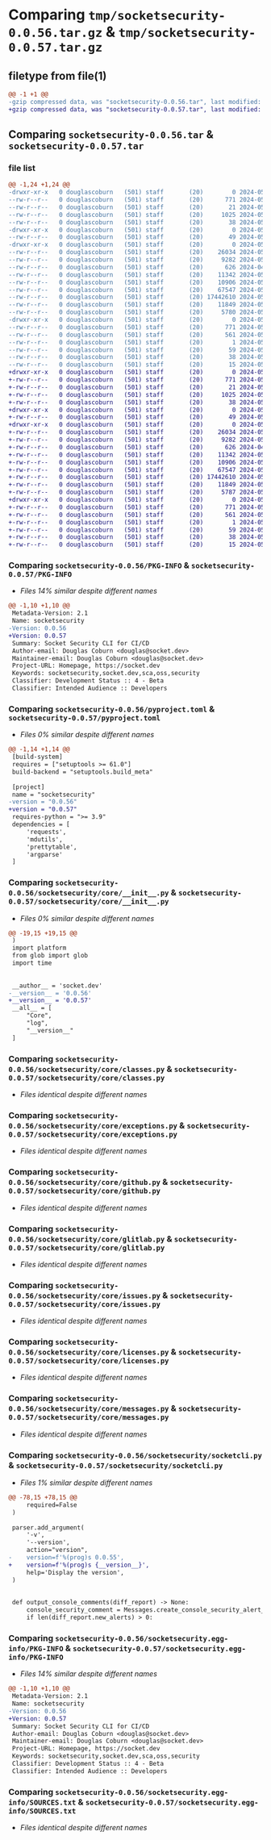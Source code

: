 # Comparing `tmp/socketsecurity-0.0.56.tar.gz` & `tmp/socketsecurity-0.0.57.tar.gz`

## filetype from file(1)

```diff
@@ -1 +1 @@
-gzip compressed data, was "socketsecurity-0.0.56.tar", last modified: Thu May 16 09:14:14 2024, max compression
+gzip compressed data, was "socketsecurity-0.0.57.tar", last modified: Thu May 16 09:20:28 2024, max compression
```

## Comparing `socketsecurity-0.0.56.tar` & `socketsecurity-0.0.57.tar`

### file list

```diff
@@ -1,24 +1,24 @@
-drwxr-xr-x   0 douglascoburn   (501) staff       (20)        0 2024-05-16 09:14:14.142366 socketsecurity-0.0.56/
--rw-r--r--   0 douglascoburn   (501) staff       (20)      771 2024-05-16 09:14:14.142180 socketsecurity-0.0.56/PKG-INFO
--rw-r--r--   0 douglascoburn   (501) staff       (20)       21 2024-05-15 04:22:36.000000 socketsecurity-0.0.56/README.md
--rw-r--r--   0 douglascoburn   (501) staff       (20)     1025 2024-05-16 09:14:10.000000 socketsecurity-0.0.56/pyproject.toml
--rw-r--r--   0 douglascoburn   (501) staff       (20)       38 2024-05-16 09:14:14.142405 socketsecurity-0.0.56/setup.cfg
-drwxr-xr-x   0 douglascoburn   (501) staff       (20)        0 2024-05-16 09:14:14.131884 socketsecurity-0.0.56/socketsecurity/
--rw-r--r--   0 douglascoburn   (501) staff       (20)       49 2024-05-16 09:14:10.000000 socketsecurity-0.0.56/socketsecurity/__init__.py
-drwxr-xr-x   0 douglascoburn   (501) staff       (20)        0 2024-05-16 09:14:14.141772 socketsecurity-0.0.56/socketsecurity/core/
--rw-r--r--   0 douglascoburn   (501) staff       (20)    26034 2024-05-16 09:14:10.000000 socketsecurity-0.0.56/socketsecurity/core/__init__.py
--rw-r--r--   0 douglascoburn   (501) staff       (20)     9282 2024-05-16 08:29:16.000000 socketsecurity-0.0.56/socketsecurity/core/classes.py
--rw-r--r--   0 douglascoburn   (501) staff       (20)      626 2024-04-29 13:52:20.000000 socketsecurity-0.0.56/socketsecurity/core/exceptions.py
--rw-r--r--   0 douglascoburn   (501) staff       (20)    11342 2024-05-16 07:53:25.000000 socketsecurity-0.0.56/socketsecurity/core/github.py
--rw-r--r--   0 douglascoburn   (501) staff       (20)    10906 2024-05-16 08:32:33.000000 socketsecurity-0.0.56/socketsecurity/core/glitlab.py
--rw-r--r--   0 douglascoburn   (501) staff       (20)    67547 2024-05-05 17:36:53.000000 socketsecurity-0.0.56/socketsecurity/core/issues.py
--rw-r--r--   0 douglascoburn   (501) staff       (20) 17442610 2024-05-06 19:45:31.000000 socketsecurity-0.0.56/socketsecurity/core/licenses.py
--rw-r--r--   0 douglascoburn   (501) staff       (20)    11849 2024-05-15 05:15:37.000000 socketsecurity-0.0.56/socketsecurity/core/messages.py
--rw-r--r--   0 douglascoburn   (501) staff       (20)     5780 2024-05-16 09:12:39.000000 socketsecurity-0.0.56/socketsecurity/socketcli.py
-drwxr-xr-x   0 douglascoburn   (501) staff       (20)        0 2024-05-16 09:14:14.141972 socketsecurity-0.0.56/socketsecurity.egg-info/
--rw-r--r--   0 douglascoburn   (501) staff       (20)      771 2024-05-16 09:14:14.000000 socketsecurity-0.0.56/socketsecurity.egg-info/PKG-INFO
--rw-r--r--   0 douglascoburn   (501) staff       (20)      561 2024-05-16 09:14:14.000000 socketsecurity-0.0.56/socketsecurity.egg-info/SOURCES.txt
--rw-r--r--   0 douglascoburn   (501) staff       (20)        1 2024-05-16 09:14:14.000000 socketsecurity-0.0.56/socketsecurity.egg-info/dependency_links.txt
--rw-r--r--   0 douglascoburn   (501) staff       (20)       59 2024-05-16 09:14:14.000000 socketsecurity-0.0.56/socketsecurity.egg-info/entry_points.txt
--rw-r--r--   0 douglascoburn   (501) staff       (20)       38 2024-05-16 09:14:14.000000 socketsecurity-0.0.56/socketsecurity.egg-info/requires.txt
--rw-r--r--   0 douglascoburn   (501) staff       (20)       15 2024-05-16 09:14:14.000000 socketsecurity-0.0.56/socketsecurity.egg-info/top_level.txt
+drwxr-xr-x   0 douglascoburn   (501) staff       (20)        0 2024-05-16 09:20:28.587131 socketsecurity-0.0.57/
+-rw-r--r--   0 douglascoburn   (501) staff       (20)      771 2024-05-16 09:20:28.586958 socketsecurity-0.0.57/PKG-INFO
+-rw-r--r--   0 douglascoburn   (501) staff       (20)       21 2024-05-15 04:22:36.000000 socketsecurity-0.0.57/README.md
+-rw-r--r--   0 douglascoburn   (501) staff       (20)     1025 2024-05-16 09:18:18.000000 socketsecurity-0.0.57/pyproject.toml
+-rw-r--r--   0 douglascoburn   (501) staff       (20)       38 2024-05-16 09:20:28.587184 socketsecurity-0.0.57/setup.cfg
+drwxr-xr-x   0 douglascoburn   (501) staff       (20)        0 2024-05-16 09:20:28.571095 socketsecurity-0.0.57/socketsecurity/
+-rw-r--r--   0 douglascoburn   (501) staff       (20)       49 2024-05-16 09:18:28.000000 socketsecurity-0.0.57/socketsecurity/__init__.py
+drwxr-xr-x   0 douglascoburn   (501) staff       (20)        0 2024-05-16 09:20:28.581506 socketsecurity-0.0.57/socketsecurity/core/
+-rw-r--r--   0 douglascoburn   (501) staff       (20)    26034 2024-05-16 09:18:22.000000 socketsecurity-0.0.57/socketsecurity/core/__init__.py
+-rw-r--r--   0 douglascoburn   (501) staff       (20)     9282 2024-05-16 08:29:16.000000 socketsecurity-0.0.57/socketsecurity/core/classes.py
+-rw-r--r--   0 douglascoburn   (501) staff       (20)      626 2024-04-29 13:52:20.000000 socketsecurity-0.0.57/socketsecurity/core/exceptions.py
+-rw-r--r--   0 douglascoburn   (501) staff       (20)    11342 2024-05-16 07:53:25.000000 socketsecurity-0.0.57/socketsecurity/core/github.py
+-rw-r--r--   0 douglascoburn   (501) staff       (20)    10906 2024-05-16 08:32:33.000000 socketsecurity-0.0.57/socketsecurity/core/glitlab.py
+-rw-r--r--   0 douglascoburn   (501) staff       (20)    67547 2024-05-05 17:36:53.000000 socketsecurity-0.0.57/socketsecurity/core/issues.py
+-rw-r--r--   0 douglascoburn   (501) staff       (20) 17442610 2024-05-06 19:45:31.000000 socketsecurity-0.0.57/socketsecurity/core/licenses.py
+-rw-r--r--   0 douglascoburn   (501) staff       (20)    11849 2024-05-15 05:15:37.000000 socketsecurity-0.0.57/socketsecurity/core/messages.py
+-rw-r--r--   0 douglascoburn   (501) staff       (20)     5787 2024-05-16 09:18:13.000000 socketsecurity-0.0.57/socketsecurity/socketcli.py
+drwxr-xr-x   0 douglascoburn   (501) staff       (20)        0 2024-05-16 09:20:28.586772 socketsecurity-0.0.57/socketsecurity.egg-info/
+-rw-r--r--   0 douglascoburn   (501) staff       (20)      771 2024-05-16 09:20:28.000000 socketsecurity-0.0.57/socketsecurity.egg-info/PKG-INFO
+-rw-r--r--   0 douglascoburn   (501) staff       (20)      561 2024-05-16 09:20:28.000000 socketsecurity-0.0.57/socketsecurity.egg-info/SOURCES.txt
+-rw-r--r--   0 douglascoburn   (501) staff       (20)        1 2024-05-16 09:20:28.000000 socketsecurity-0.0.57/socketsecurity.egg-info/dependency_links.txt
+-rw-r--r--   0 douglascoburn   (501) staff       (20)       59 2024-05-16 09:20:28.000000 socketsecurity-0.0.57/socketsecurity.egg-info/entry_points.txt
+-rw-r--r--   0 douglascoburn   (501) staff       (20)       38 2024-05-16 09:20:28.000000 socketsecurity-0.0.57/socketsecurity.egg-info/requires.txt
+-rw-r--r--   0 douglascoburn   (501) staff       (20)       15 2024-05-16 09:20:28.000000 socketsecurity-0.0.57/socketsecurity.egg-info/top_level.txt
```

### Comparing `socketsecurity-0.0.56/PKG-INFO` & `socketsecurity-0.0.57/PKG-INFO`

 * *Files 14% similar despite different names*

```diff
@@ -1,10 +1,10 @@
 Metadata-Version: 2.1
 Name: socketsecurity
-Version: 0.0.56
+Version: 0.0.57
 Summary: Socket Security CLI for CI/CD
 Author-email: Douglas Coburn <douglas@socket.dev>
 Maintainer-email: Douglas Coburn <douglas@socket.dev>
 Project-URL: Homepage, https://socket.dev
 Keywords: socketsecurity,socket.dev,sca,oss,security
 Classifier: Development Status :: 4 - Beta
 Classifier: Intended Audience :: Developers
```

### Comparing `socketsecurity-0.0.56/pyproject.toml` & `socketsecurity-0.0.57/pyproject.toml`

 * *Files 0% similar despite different names*

```diff
@@ -1,14 +1,14 @@
 [build-system]
 requires = ["setuptools >= 61.0"]
 build-backend = "setuptools.build_meta"
 
 [project]
 name = "socketsecurity"
-version = "0.0.56"
+version = "0.0.57"
 requires-python = ">= 3.9"
 dependencies = [
     'requests',
     'mdutils',
     'prettytable',
     'argparse'
 ]
```

### Comparing `socketsecurity-0.0.56/socketsecurity/core/__init__.py` & `socketsecurity-0.0.57/socketsecurity/core/__init__.py`

 * *Files 0% similar despite different names*

```diff
@@ -19,15 +19,15 @@
 )
 import platform
 from glob import glob
 import time
 
 
 __author__ = 'socket.dev'
-__version__ = '0.0.56'
+__version__ = '0.0.57'
 __all__ = [
     "Core",
     "log",
     "__version__"
 ]
```

### Comparing `socketsecurity-0.0.56/socketsecurity/core/classes.py` & `socketsecurity-0.0.57/socketsecurity/core/classes.py`

 * *Files identical despite different names*

### Comparing `socketsecurity-0.0.56/socketsecurity/core/exceptions.py` & `socketsecurity-0.0.57/socketsecurity/core/exceptions.py`

 * *Files identical despite different names*

### Comparing `socketsecurity-0.0.56/socketsecurity/core/github.py` & `socketsecurity-0.0.57/socketsecurity/core/github.py`

 * *Files identical despite different names*

### Comparing `socketsecurity-0.0.56/socketsecurity/core/glitlab.py` & `socketsecurity-0.0.57/socketsecurity/core/glitlab.py`

 * *Files identical despite different names*

### Comparing `socketsecurity-0.0.56/socketsecurity/core/issues.py` & `socketsecurity-0.0.57/socketsecurity/core/issues.py`

 * *Files identical despite different names*

### Comparing `socketsecurity-0.0.56/socketsecurity/core/licenses.py` & `socketsecurity-0.0.57/socketsecurity/core/licenses.py`

 * *Files identical despite different names*

### Comparing `socketsecurity-0.0.56/socketsecurity/core/messages.py` & `socketsecurity-0.0.57/socketsecurity/core/messages.py`

 * *Files identical despite different names*

### Comparing `socketsecurity-0.0.56/socketsecurity/socketcli.py` & `socketsecurity-0.0.57/socketsecurity/socketcli.py`

 * *Files 1% similar despite different names*

```diff
@@ -78,15 +78,15 @@
     required=False
 )
 
 parser.add_argument(
     '-v',
     '--version',
     action="version",
-    version=f'%(prog)s 0.0.55',
+    version=f'%(prog)s {__version__}',
     help='Display the version',
 )
 
 
 def output_console_comments(diff_report) -> None:
     console_security_comment = Messages.create_console_security_alert_table(diff_report)
     if len(diff_report.new_alerts) > 0:
```

### Comparing `socketsecurity-0.0.56/socketsecurity.egg-info/PKG-INFO` & `socketsecurity-0.0.57/socketsecurity.egg-info/PKG-INFO`

 * *Files 14% similar despite different names*

```diff
@@ -1,10 +1,10 @@
 Metadata-Version: 2.1
 Name: socketsecurity
-Version: 0.0.56
+Version: 0.0.57
 Summary: Socket Security CLI for CI/CD
 Author-email: Douglas Coburn <douglas@socket.dev>
 Maintainer-email: Douglas Coburn <douglas@socket.dev>
 Project-URL: Homepage, https://socket.dev
 Keywords: socketsecurity,socket.dev,sca,oss,security
 Classifier: Development Status :: 4 - Beta
 Classifier: Intended Audience :: Developers
```

### Comparing `socketsecurity-0.0.56/socketsecurity.egg-info/SOURCES.txt` & `socketsecurity-0.0.57/socketsecurity.egg-info/SOURCES.txt`

 * *Files identical despite different names*

